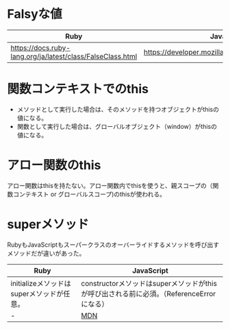 # Falsyな値

Ruby | JavaScript
-- | --
https://docs.ruby-lang.org/ja/latest/class/FalseClass.html | https://developer.mozilla.org/ja/docs/Glossary/Falsy

# 関数コンテキストでのthis

* メソッドとして実行した場合は、そのメソッドを持つオブジェクトがthisの値になる。
* 関数として実行した場合は、グローバルオブジェクト（window）がthisの値になる。

# アロー関数のthis
アロー関数はthisを持たない。アロー関数内でthisを使うと、親スコープの（関数コンテキスト or グローバルスコープ)のthisが使われる。

# superメソッド

RubyもJavaScriptもスーパークラスのオーバーライドするメソッドを呼び出すメソッドだが違いがあった。

Ruby | JavaScript
-- | --
initializeメソッドはsuperメソッドが任意。 | constructorメソッドはsuperメソッドがthisが呼び出される前に必須。（ReferenceErrorになる）
\- | [MDN](https://developer.mozilla.org/ja/docs/Web/JavaScript/Reference/Classes/constructor#%E8%A7%A3%E8%AA%AC)